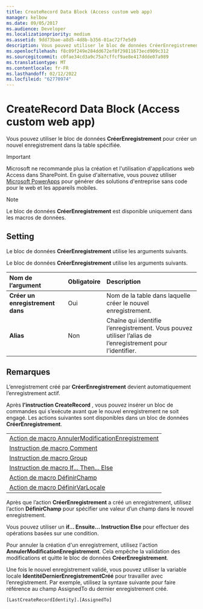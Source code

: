 ```yaml
---
title: CreateRecord Data Block (Access custom web app)
manager: kelbow
ms.date: 09/05/2017
ms.audience: Developer
ms.localizationpriority: medium
ms.assetid: 9dd73bae-a8d5-4d8b-b356-01ac72f7e5d9
description: Vous pouvez utiliser le bloc de données CréerEnregistrement pour créer un nouvel enregistrement dans la table spécifiée.
ms.openlocfilehash: f8c09f249e284dd672ef8f29811673ecd909c312
ms.sourcegitcommit: c0fae34cd3a9c75a7cffcf9ae8e417ddde07a989
ms.translationtype: MT
ms.contentlocale: fr-FR
ms.lasthandoff: 02/12/2022
ms.locfileid: "62770974"
---
```

# <a name="createrecord-data-block-access-custom-web-app"></a>CreateRecord Data Block (Access custom web app)

Vous pouvez utiliser le bloc de données **CréerEnregistrement** pour créer un nouvel enregistrement dans la table spécifiée. 
  
> [!IMPORTANT]
> Microsoft ne recommande plus la création et l'utilisation d'applications web Access dans SharePoint. En guise d'alternative, vous pouvez utiliser [Microsoft PowerApps](https://powerapps.microsoft.com/) pour générer des solutions d'entreprise sans code pour le web et les appareils mobiles. 
  
> [!NOTE]
> Le bloc de données **CréerEnregistrement** est disponible uniquement dans les macros de données. 
  
## <a name="setting"></a>Setting

Le bloc de données **CréerEnregistrement** utilise les arguments suivants. 
  
Le bloc de données **CréerEnregistrement** utilise les arguments suivants. 
  
|**Nom de l’argument**|**Obligatoire**|**Description**|
|:-----|:-----|:-----|
|**Créer un enregistrement dans** <br/> |Oui  <br/> |Nom de la table dans laquelle créer le nouvel enregistrement. |
|**Alias** <br/> |Non  <br/> |Chaîne qui identifie l’enregistrement. Vous pouvez utiliser l’alias de l’enregistrement pour l’identifier.  <br/> |
   
## <a name="remarks"></a>Remarques

L’enregistrement créé par **CréerEnregistrement** devient automatiquement l’enregistrement actif. 
  
Après **l’instruction CreateRecord** , vous pouvez insérer un bloc de commandes qui s’exécute avant que le nouvel enregistrement ne soit engagé. Les actions suivantes sont disponibles dans un bloc de données **CréerEnregistrement**. 
  
||
|:-----|
|[Action de macro AnnulerModificationEnregistrement](cancelrecordchange-macro-action-access-custom-web-app.md) <br/> |
|[Instruction de macro Comment](comment-macro-block-access-custom-web-app.md) <br/> |
|[Instruction de macro Group](group-macro-block-access-custom-web-app.md) <br/> |
|[Instruction de macro If... Then... Else](ifthenelse-macro-block-access-custom-web-app.md) <br/> |
|[Action de macro DéfinirChamp](setfield-macro-action-access-custom-web-app.md) <br/> |
|[Action de macro DéfinirVarLocale](setlocalvar-macro-action-access-custom-web-app.md) <br/> |
   
Après que l’action **CréerEnregistrement** a créé un enregistrement, utilisez l’action **DéfinirChamp** pour spécifier une valeur d’un champ dans le nouvel enregistrement. 
  
Vous pouvez utiliser un **if... Ensuite... Instruction Else** pour effectuer des opérations basées sur une condition. 
  
Pour annuler la création d'un enregistrement, utilisez l'action **AnnulerModificationEnregistrement**. Cela empêche la validation des modifications et quitte le bloc de données **CréerEnregistrement**. 
  
Une fois le nouvel enregistrement validé, vous pouvez utiliser la variable locale **IdentitéDernierEnregistrementCréé** pour travailler avec l’enregistrement. Par exemple, utilisez la syntaxe suivante pour faire référence au champ AssignedTo du dernier enregistrement créé. 
  
`[LastCreateRecordIdentity].[AssignedTo]`


